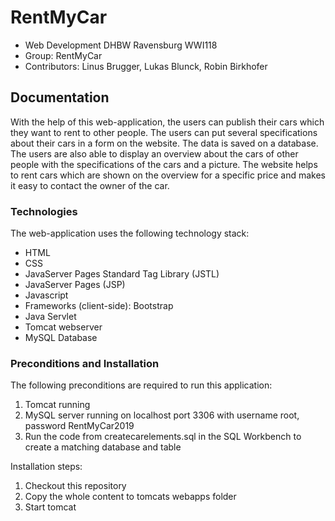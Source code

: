 
# RentMyCar
* Web Development DHBW Ravensburg WWI118
* Group: RentMyCar
* Contributors: Linus Brugger, Lukas Blunck, Robin Birkhofer

## Documentation
With the help of this web-application, the users can publish their cars which they want to rent to other people. The users can put several specifications about their cars in a form on the website. The data is saved on a database. The users are also able to display an overview about the cars of other people with the specifications of the cars and a picture. The website helps to rent cars which are shown on the overview for a specific price and makes it easy to contact the owner of the car.  

### Technologies
The web-application uses the following technology stack:
* HTML
* CSS
* JavaServer Pages Standard Tag Library (JSTL)
* JavaServer Pages (JSP)
* Javascript
* Frameworks (client-side): Bootstrap
* Java Servlet
* Tomcat webserver
* MySQL Database

### Preconditions and Installation
The following preconditions are required to run this application:
1. Tomcat running
2. MySQL server running on localhost port 3306 with username root, password RentMyCar2019
3. Run the code from createcarelements.sql in the SQL Workbench to create a matching database and table

Installation steps:
1. Checkout this repository
2. Copy the whole content to tomcats webapps folder
3. Start tomcat
